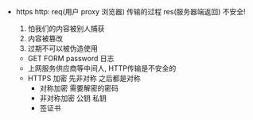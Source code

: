 - https 
  http:   req(用户 proxy 浏览器) 传输的过程 res(服务器端返回)
  不安全!
  1. 怕我们的内容被别人捕获
  2. 内容被篡改
  3. 过期不可以被伪造使用

  - GET FORM   password 日志
  - 上网服务供应商等中间人, HTTP传输是不安全的
  - HTTPS
    加密      先非对称 之后都是对称
    - 对称加密
      需要解密的密码
    - 非对称加密
      公钥
      私钥
    - 签证书
      
